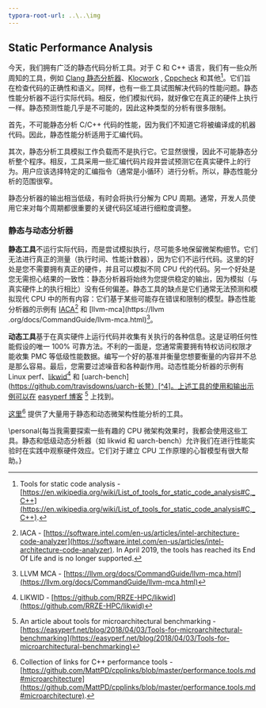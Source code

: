 ```yaml
---
typora-root-url: ..\..\img
---
```


## Static Performance Analysis

今天，我们拥有广泛的静态代码分析工具。对于 C 和 C++ 语言，我们有一些众所周知的工具，例如 [Clang 静态分析器](https://clang-analyzer.llvm.org/)、[Klocwork](https://www.perforce.com/products/klocwork) , [Cppcheck](http://cppcheck.sourceforge.net/) 和其他[^1]。它们旨在检查代码的正确性和语义。同样，也有一些工具试图解决代码的性能问题。静态性能分析器不运行实际代码。相反，他们模拟代码，就好像它在真正的硬件上执行一样。静态预测性能几乎是不可能的，因此这种类型的分析有很多限制。

首先，不可能静态分析 C/C++ 代码的性能，因为我们不知道它将被编译成的机器代码。因此，静态性能分析适用于汇编代码。

其次，静态分析工具模拟工作负载而不是执行它。它显然很慢，因此不可能静态分析整个程序。相反，工具采用一些汇编代码片段并尝试预测它在真实硬件上的行为。用户应该选择特定的汇编指令（通常是小循环）进行分析。所以，静态性能分析的范围很窄。

静态分析器的输出相当低级，有时会将执行分解为 CPU 周期。通常，开发人员使用它来对每个周期都很重要的关键代码区域进行细粒度调整。

### 静态与动态分析器

**静态工具**不运行实际代码，而是尝试模拟执行，尽可能多地保留微架构细节。它们无法进行真正的测量（执行时间、性能计数器），因为它们不运行代码。这里的好处是您不需要拥有真正的硬件，并且可以模拟不同 CPU 代的代码。另一个好处是您无需担心结果的一致性：静态分析器将始终为您提供稳定的输出，因为模拟（与真实硬件上的执行相比）没有任何偏差。静态工具的缺点是它们通常无法预测和模拟现代 CPU 中的所有内容：它们基于某些可能存在错误和限制的模型。静态性能分析器的示例有 [IACA](https://software.intel.com/en-us/articles/intel-architecture-code-analyzer)[^2] 和 [llvm-mca](https://llvm .org/docs/CommandGuide/llvm-mca.html)[^3]。

**动态工具**基于在真实硬件上运行代码并收集有关执行的各种信息。这是证明任何性能假设的唯一 100% 可靠方法。不利的一面是，您通常需要拥有特权访问权限才能收集 PMC 等低级性能数据。编写一个好的基准并衡量您想要衡量的内容并不总是那么容易。最后，您需要过滤噪音和各种副作用。动态性能分析器的示例有 Linux perf、[likwid](https://github.com/RRZE-HPC/likwid)[^5] 和 [uarch-bench](https://github.com/travisdowns/uarch-长凳）[^4]。上述工具的使用和输出示例可以在 [easyperf 博客](https://easyperf.net/blog/2018/04/03/Tools-for-microarchitectural-benchmarking) [^6] 上找到。

[这里](https://github.com/MattPD/cpplinks/blob/master/performance.tools.md#microarchitecture)[^7] 提供了大量用于静态和动态微架构性能分析的工具。

\personal{每当我需要探索一些有趣的 CPU 微架构效果时，我都会使用这些工具。静态和低级动态分析器（如 likwid 和 uarch-bench）允许我们在进行性能实验时在实践中观察硬件效应。它们对于建立 CPU 工作原理的心智模型有很大帮助。}

[^1]: Tools for static code analysis - [https://en.wikipedia.org/wiki/List_of_tools_for_static_code_analysis#C,_C++](https://en.wikipedia.org/wiki/List_of_tools_for_static_code_analysis#C,_C++).
[^2]: IACA - [https://software.intel.com/en-us/articles/intel-architecture-code-analyzer](https://software.intel.com/en-us/articles/intel-architecture-code-analyzer). In April 2019, the tools has reached its End Of Life and is no longer supported.
[^3]: LLVM MCA - [https://llvm.org/docs/CommandGuide/llvm-mca.html](https://llvm.org/docs/CommandGuide/llvm-mca.html)
[^4]: Uarch bench - [https://github.com/travisdowns/uarch-bench](https://github.com/travisdowns/uarch-bench)
[^5]: LIKWID - [https://github.com/RRZE-HPC/likwid](https://github.com/RRZE-HPC/likwid)
[^6]: An article about tools for microarchitectural benchmarking - [https://easyperf.net/blog/2018/04/03/Tools-for-microarchitectural-benchmarking](https://easyperf.net/blog/2018/04/03/Tools-for-microarchitectural-benchmarking)
[^7]: Collection of links for C++ performance tools - [https://github.com/MattPD/cpplinks/blob/master/performance.tools.md#microarchitecture](https://github.com/MattPD/cpplinks/blob/master/performance.tools.md#microarchitecture).
